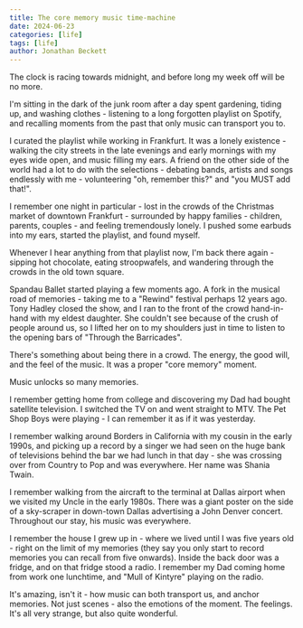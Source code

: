 ```yaml
---
title: The core memory music time-machine
date: 2024-06-23
categories: [life]
tags: [life]
author: Jonathan Beckett
---
```


The clock is racing towards midnight, and before long my week off will be no more.

I'm sitting in the dark of the junk room after a day spent gardening, tiding up, and washing clothes - listening to a long forgotten playlist on Spotify, and recalling moments from the past that only music can transport you to.

I curated the playlist while working in Frankfurt. It was a lonely existence - walking the city streets in the late evenings and early mornings with my eyes wide open, and music filling my ears. A friend on the other side of the world had a lot to do with the selections - debating bands, artists and songs endlessly with me - volunteering "oh, remember this?" and "you MUST add that!".

I remember one night in particular - lost in the crowds of the Christmas market of downtown Frankfurt - surrounded by happy families - children, parents, couples - and feeling tremendously lonely. I pushed some earbuds into my ears, started the playlist, and found myself.

Whenever I hear anything from that playlist now, I'm back there again - sipping hot chocolate, eating stroopwafels, and wandering through the crowds in the old town square.

Spandau Ballet started playing a few moments ago. A fork in the musical road of memories - taking me to a "Rewind" festival perhaps 12 years ago. Tony Hadley closed the show, and I ran to the front of the crowd hand-in-hand with my eldest daughter. She couldn't see because of the crush of people around us, so I lifted her on to my shoulders just in time to listen to the opening bars of "Through the Barricades".

There's something about being there in a crowd. The energy, the good will, and the feel of the music. It was a proper "core memory" moment.

Music unlocks so many memories.

I remember getting home from college and discovering my Dad had bought satellite television. I switched the TV on and went straight to MTV. The Pet Shop Boys were playing - I can remember it as if it was yesterday.

I remember walking around Borders in California with my cousin in the early 1990s, and picking up a record by a singer we had seen on the huge bank of televisions behind the bar we had lunch in that day - she was crossing over from Country to Pop and was everywhere. Her name was Shania Twain.

I remember walking from the aircraft to the terminal at Dallas airport when we visited my Uncle in the early 1980s. There was a giant poster on the side of a sky-scraper in down-town Dallas advertising a John Denver concert. Throughout our stay, his music was everywhere.

I remember the house I grew up in - where we lived until I was five years old - right on the limit of my memories (they say you only start to record memories you can recall from five onwards). Inside the back door was a fridge, and on that fridge stood a radio. I remember my Dad coming home from work one lunchtime, and "Mull of Kintyre" playing on the radio.

It's amazing, isn't it - how music can both transport us, and anchor memories. Not just scenes - also the emotions of the moment. The feelings. It's all very strange, but also quite wonderful.